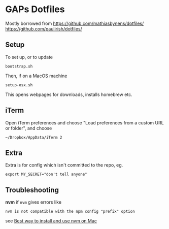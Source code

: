 # GAPs Dotfiles

Mostly borrowed from
https://github.com/mathiasbynens/dotfiles/
https://github.com/paulirish/dotfiles/

## Setup

To set up, or to update

```
bootstrap.sh
```

Then, if on a MacOS machine

```
setup-osx.sh
```

This opens webpages for downloads, installs homebrew etc.

## iTerm

Open iTerm preferences and choose "Load preferences from a custom URL or folder", and choose

```
~/Dropbox/AppData/iTerm 2
```

## Extra

Extra is for config which isn't committed to the repo, eg.

```
export MY_SECRET="don't tell anyone"
```

## Troubleshooting

**nvm**
if `nvm` gives errors like

```
nvm is not compatible with the npm config "prefix" option
```

see [Best way to install and use nvm on Mac](https://medium.com/@isaacjoe/best-way-to-install-and-use-nvm-on-mac-e3a3f6bc494d)
